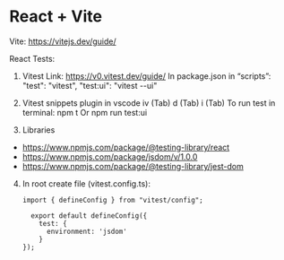 # React + Vite
Vite: https://vitejs.dev/guide/

React Tests:

1. Vitest
Link: https://v0.vitest.dev/guide/
In package.json in “scripts”:
  "test": "vitest",
  "test:ui": "vitest --ui"


2. Vitest snippets plugin in vscode
iv (Tab)
d  (Tab)
i  (Tab)
To run test in terminal:
  npm t
Or
  npm run test:ui


3. Libraries
- https://www.npmjs.com/package/@testing-library/react
- https://www.npmjs.com/package/jsdom/v/1.0.0
- https://www.npmjs.com/package/@testing-library/jest-dom


4. In root create file (vitest.config.ts): 
    ```
    import { defineConfig } from "vitest/config";

	  export default defineConfig({
	    test: {
	      environment: 'jsdom'
	    }
  	});
    ```
